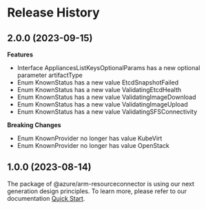 # Release History
    
## 2.0.0 (2023-09-15)
    
**Features**

  - Interface AppliancesListKeysOptionalParams has a new optional parameter artifactType
  - Enum KnownStatus has a new value EtcdSnapshotFailed
  - Enum KnownStatus has a new value ValidatingEtcdHealth
  - Enum KnownStatus has a new value ValidatingImageDownload
  - Enum KnownStatus has a new value ValidatingImageUpload
  - Enum KnownStatus has a new value ValidatingSFSConnectivity

**Breaking Changes**

  - Enum KnownProvider no longer has value KubeVirt
  - Enum KnownProvider no longer has value OpenStack
    
    
## 1.0.0 (2023-08-14)

The package of @azure/arm-resourceconnector is using our next generation design principles. To learn more, please refer to our documentation [Quick Start](https://aka.ms/js-track2-quickstart).
